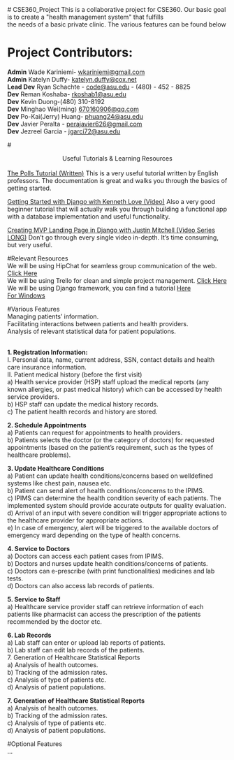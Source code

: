 <html>
<head>
# CSE360_Project
</head>

<body>
This is a collaborative project for CSE360. Our basic goal is to create a "health management system" that fulfills<br />
the needs of a basic private clinic. The various features can be found below

# Project Contributors:<br />
<b>Admin</b> Wade Kariniemi- wkariniemi@gmail.com<br />
<b>Admin</b> Katelyn Duffy- katelyn.duffy@cox.net<br />
<b>Lead Dev</b> Ryan Schachte - code@asu.edu - (480) - 452 - 8825<br />
<b>Dev</b> Reman Koshaba- rkoshab1@asu.edu<br />
<b>Dev</b> Kevin Duong-(480) 310-8192<br />
<b>Dev</b> Minghao Wei(ming) 670160906@qq.com<br />
<b>Dev</b> Po-Kai(Jerry) Huang- phuang24@asu.edu<br />
<b>Dev</b> Javier Peralta - perajavier626@gmail.com<br />
<b>Dev</b> Jezreel Garcia - jgarci72@asu.edu<br />


#<center>Useful Tutorials & Learning Resources</center></br>
<a href="https://docs.djangoproject.com/en/1.8/intro/tutorial01/">The Polls Tutorial (Written)</a>
This is a very useful tutorial written by English professors. The documentation is great and walks you through the basics of getting started.

<a href="https://www.youtube.com/watch?v=KZHXjGP71kQ">Getting Started with Django with Kenneth Love (Video)</a>
Also a very good beginner tutorial that will actually walk you through building a functional app with a database implementation and useful functionality.

<a href="https://www.youtube.com/playlist?list=PLEsfXFp6DpzRcd-q4vR5qAgOZUuz8041S">Creating MVP Landing Page in Django with Justin Mitchell (Video Series LONG)</a>
Don’t go through every single video in-depth. It’s time consuming, but very useful. 

#Relevant Resources<br>
We will be using HipChat for seamless group communication of the web. <a href="https://hipchat.com">Click Here</a></br>
We will be using Trello for clean and simple project management. <a href="https://trello.com/b/YylyWZ6n">Click Here</a></br>
We will be using Django framework, you can find a tutorial <a href="https://docs.djangoproject.com/en/1.8/intro/tutorial01/">Here</a></br>
<a href="https://docs.djangoproject.com/en/1.8/howto/windows/">For Windows</a></br>

#Various Features<br />
Managing patients’ information. <br />
Facilitating interactions between patients and health providers.<br />
Analysis of relevant statistical data for patient populations.<br /><br />

<b>1. Registration Information:</b><br />
I. Personal data, name, current address, SSN, contact details
and health care insurance information.<br />
II. Patient medical history (before the first visit)<br />
  a) Health service provider (HSP) staff upload the
medical reports (any known allergies, or past medical
history) which can be accessed by health service
providers.<br />
b) HSP staff can update the medical history records.<br />
c) The patient health records and history are stored.<br />

<b>2. Schedule Appointments</b><br />
a) Patients can request for appointments to health
providers.<br />
b) Patients selects the doctor (or the category of
doctors) for requested appointments (based on
the patient’s requirement, such as the types of
healthcare problems).<br />

<b>3. Update Healthcare Conditions</b><br />
a) Patient can update health conditions/concerns based on welldefined
systems like chest pain, nausea etc. <br />
b) Patient can send alert of health conditions/concerns to the IPIMS. <br />
c) IPIMS can determine the health condition severity of each
patients. The implemented system should provide accurate
outputs for quality evaluation. <br />
d) Arrival of an input with severe condition will trigger appropriate
actions to the healthcare provider for appropriate actions. <br />
e) In case of emergency, alert will be triggered to the available
doctors of emergency ward depending on the type of health
concerns. <br />

<b>4. Service to Doctors</b> <br />
a) Doctors can access each patient cases from IPIMS. <br />
b) Doctors and nurses update health conditions/concerns of
patients. <br />
c) Doctors can e-prescribe (with print functionalities)
medicines and lab tests. <br />
d) Doctors can also access lab records of patients. <br />

<b>5. Service to Staff </b> <br />
a) Healthcare service provider staff can retrieve information of
each patients like pharmacist can access the prescription of
the patients recommended by the doctor etc. <br />

<b>6. Lab Records </b><br />
a) Lab staff can enter or upload lab reports of
patients.<br />
b) Lab staff can edit lab records of the patients.<br />
7. Generation of Healthcare Statistical Reports<br />
a) Analysis of health outcomes.<br />
b) Tracking of the admission rates.<br />
c) Analysis of type of patients etc.<br />
d) Analysis of patient populations.<br />

<b>7. Generation of Healthcare Statistical Reports </b><br />
a) Analysis of health outcomes.<br />
b) Tracking of the admission rates.<br />
c) Analysis of type of patients etc.<br />
d) Analysis of patient populations.<br />

#Optional Features<br/>
... <br/>

</body>
</html>

